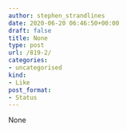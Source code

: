 ```yaml
---
author: stephen_strandlines
date: 2020-06-20 06:46:50+00:00
draft: false
title: None
type: post
url: /819-2/
categories:
- uncategorised
kind:
- Like
post_format:
- Status
---
```


None

